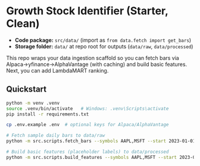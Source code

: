 # Growth Stock Identifier (Starter, Clean)

- **Code package:** `src/data/` (import as `from data.fetch import get_bars`)
- **Storage folder:** `data/` at repo root for outputs (`data/raw`, `data/processed`)

This repo wraps your data ingestion scaffold so you can fetch bars via Alpaca→yfinance→AlphaVantage (with caching)
and build basic features. Next, you can add LambdaMART ranking.

## Quickstart
```bash
python -m venv .venv
source .venv/bin/activate   # Windows: .venv\Scripts\activate
pip install -r requirements.txt

cp .env.example .env  # optional keys for Alpaca/AlphaVantage

# Fetch sample daily bars to data/raw
python -m src.scripts.fetch_bars --symbols AAPL,MSFT --start 2023-01-01 --end 2024-12-31 --interval 1d

# Build basic features (placeholder labels) to data/processed
python -m src.scripts.build_features --symbols AAPL,MSFT --start 2023-01-01 --end 2024-12-31 --base-interval 1d --label-horizons 20
```
